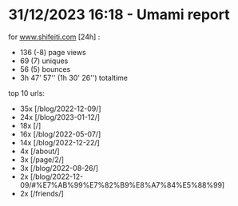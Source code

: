 # 31/12/2023 16:18 - Umami report
for www.shifeiti.com [24h] :

 - 136 (-8) page views
 - 69 (7) uniques
 - 56 (5) bounces
 - 3h 47' 57'' (1h 30' 26'') totaltime


top 10 urls:
 - 35x [/blog/2022-12-09/]
 - 24x [/blog/2023-01-12/]
 - 18x [/]
 - 16x [/blog/2022-05-07/]
 - 14x [/blog/2022-12-22/]
 - 4x [/about/]
 - 3x [/page/2/]
 - 3x [/blog/2022-08-26/]
 - 2x [/blog/2022-12-09/#%E7%AB%99%E7%82%B9%E8%A7%84%E5%88%99]
 - 2x [/friends/]


